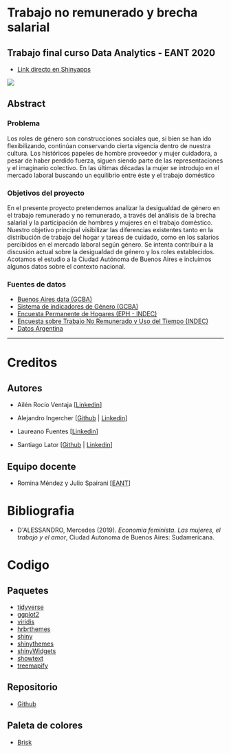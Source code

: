 # Trabajo no remunerado y brecha salarial
## Trabajo final curso Data Analytics - EANT 2020

- [Link directo en Shinyapps](https://santiago-lator.shinyapps.io/proyecto-final-EANT)

![](https://github.com/santiagolator/data_analytics/raw/master/R/shinny_apps/proyecto-final-EANT/app_shiny.gif)

## Abstract
### Problema

Los roles de género son construcciones sociales que, si bien se han ido flexibilizando, continúan conservando cierta vigencia dentro de nuestra cultura.
Los históricos papeles de hombre proveedor y mujer cuidadora, a pesar de haber perdido fuerza, siguen siendo parte de las representaciones y el imaginario colectivo.
En las últimas décadas la mujer se introdujo en el mercado laboral buscando un equilibrio entre éste y el trabajo doméstico

### Objetivos del proyecto

En el presente proyecto pretendemos analizar la desigualdad de género en el trabajo remunerado y no remunerado, a través del análisis de la brecha salarial y la participación de hombres y mujeres en el trabajo doméstico.
Nuestro objetivo principal visibilizar las diferencias existentes tanto en la distribución de trabajo del hogar y tareas de cuidado, como en los salarios percibidos en el mercado laboral según género. Se intenta contribuir a la discusión actual sobre la desigualdad de género y los roles establecidos.
Acotamos el estudio a la Ciudad Autónoma de Buenos Aires e incluimos algunos datos sobre el contexto nacional.

### Fuentes de datos

- [Buenos Aires data (GCBA)](https://data.buenosaires.gob.ar)
- [Sistema de indicadores de Género (GCBA)](https://www.estadisticaciudad.gob.ar)
- [Encuesta Permanente de Hogares (EPH - INDEC)](https://www.indec.gob.ar/indec/web/Institucional-Indec-BasesDeDatos)
- [Encuesta sobre Trabajo No Remunerado y Uso del Tiempo (INDEC)](https://www.indec.gob.ar/indec/web/Nivel4-Tema-4-31-117)
- [Datos Argentina](https://datos.gob.ar/)

---

# Creditos
## Autores

- Ailén Rocío Ventaja [[Linkedin](https://www.linkedin.com/in/ailenventaja/)]

- Alejandro Ingercher [[Github](https://github.com/aleingercher) |  [Linkedin](https://www.linkedin.com/in/alejandro-ingercher-casas-234aba41)]

- Laureano Fuentes [[Linkedin](http://linkedin.com/in/laureanofuentes)]

- Santiago Lator [[Github](https://github.com/santiagolator) |  [Linkedin](https://www.linkedin.com/in/santiago-lator-arias-291879153/)]

## Equipo docente
- Romina Méndez y Julio Spairani [[EANT](https://eant.tech/)]

# Bibliografia
- D'ALESSANDRO, Mercedes (2019). _Economia feminista. Las mujeres, el trabajo y el amor_, Ciudad Autonoma de Buenos Aires: Sudamericana.

# Codigo

## Paquetes

- [tidyverse](https://www.tidyverse.org/)
- [ggplot2](https://ggplot2.tidyverse.org/)
- [viridis](https://cran.r-project.org/web/packages/viridis/vignettes/intro-to-viridis.html)
- [hrbrthemes](https://github.com/hrbrmstr/hrbrthemes)
- [shiny](https://shiny.rstudio.com/)
- [shinythemes](https://rstudio.github.io/shinythemes/)
- [shinyWidgets](https://github.com/dreamRs/shinyWidgets)
- [showtext](https://github.com/yixuan/showtext)
- [treemapify](https://github.com/wilkox/treemapify)


## Repositorio

- [Github](https://github.com/santiagolator/data_analytics/tree/master/R/shinny_apps/proyecto-final-EANT)

## Paleta de colores

- [Brisk](https://www.color-hex.com/color-palette/95221)

